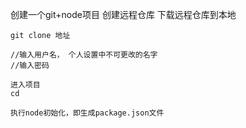 创建一个git+node项目
	创建远程仓库
	下载远程仓库到本地


	git clone 地址

	//输入用户名， 个人设置中不可更改的名字
	//输入密码

	进入项目
	cd

	执行node初始化，即生成package.json文件
